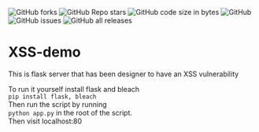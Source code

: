 ![GitHub forks](https://img.shields.io/github/forks/Juliasmatius/XSS-demo)
![GitHub Repo stars](https://img.shields.io/github/stars/Juliasmatius/XSS-demo)
![GitHub code size in bytes](https://img.shields.io/github/languages/code-size/Juliasmatius/XSS-demo)
![GitHub](https://img.shields.io/github/license/Juliasmatius/XSS-demo?link=https%3A%2F%2Fchoosealicense.com%2Flicenses%2Funlicense%2F)
![GitHub issues](https://img.shields.io/github/issues/Juliasmatius/XSS-demo)
![GitHub all releases](https://img.shields.io/github/downloads/Juliasmatius/XSS-demo/total?link=https%3A%2F%2Fgithub.com%2FJuliasmatius%2FXSS-demo%2Freleases%2Ftag%2FRelease)

# XSS-demo
This is flask server that has been designer to have an XSS vulnerability

To run it yourself install flask and bleach \
```pip install flask, bleach``` \
Then run the script by running\
```python app.py``` in the root of the script.\
Then visit localhost:80
